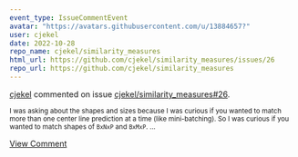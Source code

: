 ```yaml
---
event_type: IssueCommentEvent
avatar: "https://avatars.githubusercontent.com/u/13884657?"
user: cjekel
date: 2022-10-28
repo_name: cjekel/similarity_measures
html_url: https://github.com/cjekel/similarity_measures/issues/26
repo_url: https://github.com/cjekel/similarity_measures
---
```


<a href='https://github.com/cjekel' target='_blank'>cjekel</a> commented on issue <a href='https://github.com/cjekel/similarity_measures/issues/26' target='_blank'>cjekel/similarity_measures#26</a>.

<small>I was asking about the shapes and sizes because I was curious if you wanted to match more than one center line prediction at a time (like mini-batching). So I was curious if you wanted to match shapes of `BxNxP` and `BxMxP`....</small>

<a href='https://github.com/cjekel/similarity_measures/issues/26' target='_blank'>View Comment</a>